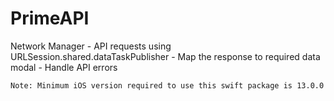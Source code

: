 # PrimeAPI

Network Manager
    - API requests using URLSession.shared.dataTaskPublisher
    - Map the response to required data modal
    - Handle API errors
    
`Note: Minimum iOS version required to use this swift package is 13.0.0`
